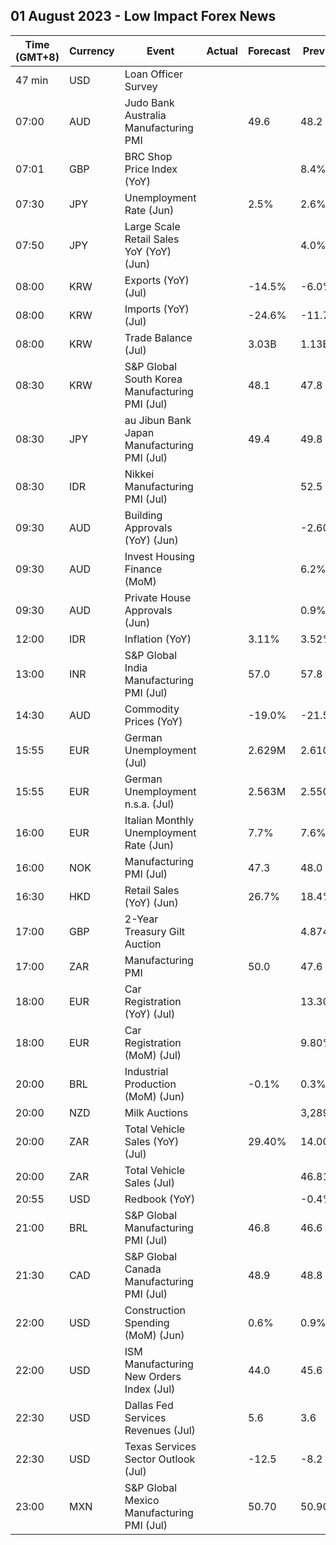 ## 01 August 2023 - Low Impact Forex News

| Time (GMT+8) | Currency | Event | Actual | Forecast | Previous |
|------|----------|-------|--------|----------|----------|
| 47 min | USD | Loan Officer Survey |  |  |  |
| 07:00 | AUD | Judo Bank Australia Manufacturing PMI |  | 49.6 | 48.2 |
| 07:01 | GBP | BRC Shop Price Index (YoY) |  |  | 8.4% |
| 07:30 | JPY | Unemployment Rate (Jun) |  | 2.5% | 2.6% |
| 07:50 | JPY | Large Scale Retail Sales YoY (YoY) (Jun) |  |  | 4.0% |
| 08:00 | KRW | Exports (YoY) (Jul) |  | -14.5% | -6.0% |
| 08:00 | KRW | Imports (YoY) (Jul) |  | -24.6% | -11.7% |
| 08:00 | KRW | Trade Balance (Jul) |  | 3.03B | 1.13B |
| 08:30 | KRW | S&P Global South Korea Manufacturing PMI (Jul) |  | 48.1 | 47.8 |
| 08:30 | JPY | au Jibun Bank Japan Manufacturing PMI (Jul) |  | 49.4 | 49.8 |
| 08:30 | IDR | Nikkei Manufacturing PMI (Jul) |  |  | 52.5 |
| 09:30 | AUD | Building Approvals (YoY) (Jun) |  |  | -2.60% |
| 09:30 | AUD | Invest Housing Finance (MoM) |  |  | 6.2% |
| 09:30 | AUD | Private House Approvals (Jun) |  |  | 0.9% |
| 12:00 | IDR | Inflation (YoY) |  | 3.11% | 3.52% |
| 13:00 | INR | S&P Global India Manufacturing PMI (Jul) |  | 57.0 | 57.8 |
| 14:30 | AUD | Commodity Prices (YoY) |  | -19.0% | -21.5% |
| 15:55 | EUR | German Unemployment (Jul) |  | 2.629M | 2.610M |
| 15:55 | EUR | German Unemployment n.s.a. (Jul) |  | 2.563M | 2.550M |
| 16:00 | EUR | Italian Monthly Unemployment Rate (Jun) |  | 7.7% | 7.6% |
| 16:00 | NOK | Manufacturing PMI (Jul) |  | 47.3 | 48.0 |
| 16:30 | HKD | Retail Sales (YoY) (Jun) |  | 26.7% | 18.4% |
| 17:00 | GBP | 2-Year Treasury Gilt Auction |  |  | 4.874% |
| 17:00 | ZAR | Manufacturing PMI |  | 50.0 | 47.6 |
| 18:00 | EUR | Car Registration (YoY) (Jul) |  |  | 13.30% |
| 18:00 | EUR | Car Registration (MoM) (Jul) |  |  | 9.80% |
| 20:00 | BRL | Industrial Production (MoM) (Jun) |  | -0.1% | 0.3% |
| 20:00 | NZD | Milk Auctions |  |  | 3,289.0% |
| 20:00 | ZAR | Total Vehicle Sales (YoY) (Jul) |  | 29.40% | 14.00% |
| 20:00 | ZAR | Total Vehicle Sales (Jul) |  |  | 46.81K |
| 20:55 | USD | Redbook (YoY) |  |  | -0.4% |
| 21:00 | BRL | S&P Global Manufacturing PMI (Jul) |  | 46.8 | 46.6 |
| 21:30 | CAD | S&P Global Canada Manufacturing PMI (Jul) |  | 48.9 | 48.8 |
| 22:00 | USD | Construction Spending (MoM) (Jun) |  | 0.6% | 0.9% |
| 22:00 | USD | ISM Manufacturing New Orders Index (Jul) |  | 44.0 | 45.6 |
| 22:30 | USD | Dallas Fed Services Revenues (Jul) |  | 5.6 | 3.6 |
| 22:30 | USD | Texas Services Sector Outlook (Jul) |  | -12.5 | -8.2 |
| 23:00 | MXN | S&P Global Mexico Manufacturing PMI (Jul) |  | 50.70 | 50.90 |
